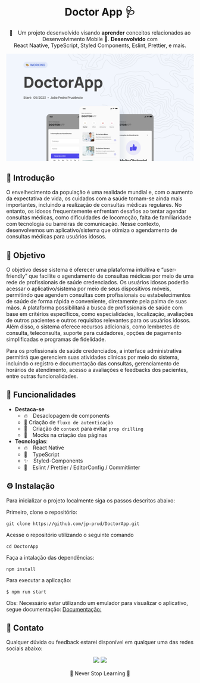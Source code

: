 <h1 align="center">Doctor App 🩺</h1>

<p align="center">💅 Um projeto desenvolvido visando    <strong>aprender</strong> conceitos relacionados ao Desenvolvimento Mobile 💚. <strong>Desenvolvido</strong> com <br> React Naative, TypeScript, Styled Components, Eslint, Prettier, e mais.
</p>

<p align="center">
  <a href="#nike-store">
    <img alt="preview" src="https://github.com/jp-prud/DoctorApp/blob/main/docs/github/cover.png?raw=true" >
  </a>
</p>

## 👀 Introdução 

O envelhecimento da população é uma realidade mundial e, com o aumento da expectativa de vida, os cuidados com a saúde tornam-se ainda mais importantes, incluindo a realização de consultas médicas regulares. No entanto, os idosos frequentemente enfrentam desafios ao tentar agendar consultas médicas, como dificuldades de locomoção, falta de familiaridade com tecnologia ou barreiras de comunicação. Nesse contexto, desenvolvemos um aplicativo/sistema que otimiza o agendamento de consultas médicas para usuários idosos. 

## 🎯 Objetivo

O objetivo desse sistema é oferecer uma plataforma intuitiva e “user-friendly” que facilite o agendamento de consultas médicas por meio de uma rede de profissionais de saúde credenciados. Os usuários idosos poderão acessar o aplicativo/sistema por meio de seus dispositivos móveis, permitindo que agendem consultas com profissionais ou estabelecimentos de saúde de forma rápida e conveniente, diretamente pela palma de suas mãos. A plataforma possibilitará a busca de profissionais de saúde com base em critérios específicos, como especialidades, localização, avaliações de outros pacientes e outros requisitos relevantes para os usuários idosos. Além disso, o sistema oferece recursos adicionais, como lembretes de consulta, teleconsulta, suporte para cuidadores, opções de pagamento simplificadas e programas de fidelidade.

Para os profissionais de saúde credenciados, a interface administrativa permitirá que gerenciem suas atividades clínicas por meio do sistema, incluindo o registro e documentação das consultas, gerenciamento de horários de atendimento, acesso a avaliações e feedbacks dos pacientes, entre outras funcionalidades.

## 🔮 Funcionalidades
- **Destaca-se**
  - 🔥 Desaclopagem de components
  - 🥷 Criação de `fluxo de autenticação`
  - 🚀 Criação de `context` para evitar `prop drilling`
  - 🍪 Mocks na criação das páginas
- **Tecnologias**:
  - 🔥 React Native
  - 💙 TypeScript
  - ✨ Styled-Components
  - 💫 Eslint / Prettier / EditorConfig / Commitlinter
  
## ⚙️ Instalação

Para inicializar o projeto localmente siga os passos descritos abaixo:

Primeiro, clone o repositório:
```
git clone https://github.com/jp-prud/DoctorApp.git
```

Acesse o repositório utilizando o seguinte comando
```
cd DoctorApp
```

Faça a intalação das dependências:
```
npm install
```

Para executar a aplicação:
```
$ npm run start
```

Obs: Necessário estar utilizando um emulador para visualizar o aplicativo, segue documentação: [Documentação:](https://react-native.rocketseat.dev/expo-managed/windows)
  
## 🍻 Contato

Qualquer dúvida ou feedback estarei disponível em qualquer uma das redes sociais abaixo:

<div align="center">
  <a href="https://www.linkedin.com/in/jp-prud/" target="_blank"><img src="https://img.shields.io/badge/-LinkedIn-%230077B5?style=for-the-badge&logo=linkedin&logoColor=white" target="_blank"></a>
    <a href="mailto:jpprud.contato@gmail.com"><img src="https://img.shields.io/badge/-Gmail-%230077B5?style=for-the-badge&logo=gmail&logoColor=white" target="_blank"></a>
</div>

<div align="center">
  <br>
 🚀 Never Stop Learning 🚀
</div>
